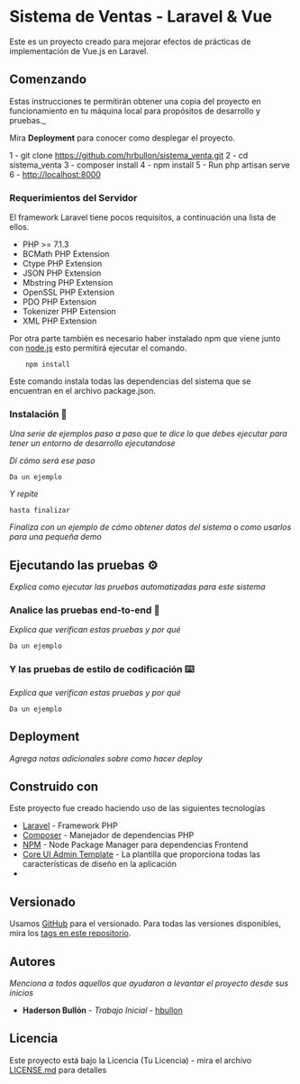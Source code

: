 # Sistema de Ventas - Laravel & Vue

Este es un proyecto creado para mejorar efectos de prácticas de implementación de Vue.js en Laravel.

## Comenzando 

Estas instrucciones te permitirán obtener una copia del proyecto en funcionamiento en tu máquina local para propósitos de desarrollo y pruebas._

Mira **Deployment** para conocer como desplegar el proyecto.

1 - git clone https://github.com/hrbullon/sistema_venta.git
2 - cd sistema_venta
3 - composer install
4 - npm install
5 - Run php artisan serve
6 - [http://localhost:8000](http://localhost:8000)


### Requerimientos del  Servidor

El framework Laravel tiene pocos requisitos, a continuación una lista de ellos.

-   PHP >= 7.1.3
-   BCMath PHP Extension
-   Ctype PHP Extension
-   JSON PHP Extension
-   Mbstring PHP Extension
-   OpenSSL PHP Extension
-   PDO PHP Extension
-   Tokenizer PHP Extension
-   XML PHP Extension

Por otra parte también es necesario haber instalado npm que viene junto con 
[node.js](https://nodejs.org/en/) esto permitirá ejecutar el comando.
	
		npm install 
Este comando instala todas las dependencias del sistema que se encuentran en el archivo package.json.


### Instalación 🔧

_Una serie de ejemplos paso a paso que te dice lo que debes ejecutar para tener un entorno de desarrollo ejecutandose_

_Dí cómo será ese paso_

```
Da un ejemplo
```

_Y repite_

```
hasta finalizar
```

_Finaliza con un ejemplo de cómo obtener datos del sistema o como usarlos para una pequeña demo_

## Ejecutando las pruebas ⚙️

_Explica como ejecutar las pruebas automatizadas para este sistema_

### Analice las pruebas end-to-end 🔩

_Explica que verifican estas pruebas y por qué_

```
Da un ejemplo
```

### Y las pruebas de estilo de codificación ⌨️

_Explica que verifican estas pruebas y por qué_

```
Da un ejemplo
```

## Deployment 

_Agrega notas adicionales sobre como hacer deploy_

## Construido con 

Este proyecto fue creado haciendo uso de las siguientes tecnologías

* [Laravel](https://laravel.com/) - Framework PHP
* [Composer]((https://getcomposer.org/)) - Manejador de dependencias PHP
* [NPM]((https://nodejs.org/es/)) - Node Package Manager para dependencias Frontend
* [Core UI Admin Template](https://coreui.io/) - La plantilla que proporciona todas las características de diseño en la aplicación
* 

## Versionado 

Usamos [GitHub](https://github.com/) para el versionado. Para todas las versiones disponibles, mira los [tags en este repositorio](https://github.com/hrbullon/sistema_venta).

## Autores 

_Menciona a todos aquellos que ayudaron a levantar el proyecto desde sus inicios_

* **Haderson Bullón** - *Trabajo Inicial* - [hbullon](https://github.com/hrbullon)

## Licencia

Este proyecto está bajo la Licencia (Tu Licencia) - mira el archivo [LICENSE.md](LICENSE.md) para detalles
